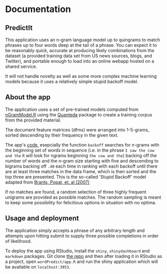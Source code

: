 # Documentation

## PredictIt

This application uses an n-gram language model up to quingrams to match phrases
up to four words deep at the tail of a phrase. You can expect it to be
reasonably quick, accurate at producing likely combinations from the dataset
(a provided training data set from US news sources, blogs, and Twitter),
and portable enough to load into an online webapp hosted on a shared service.

It will not handle novelty as well as some more complex machine learning models
because it uses a relatively simple stupid backoff model.

## About the app

The application uses a set of pre-trained models computed from
[nGramModel.R](https://github.com/bwhicks/coursera_capstone/blob/master/nGramModel.R)
using the [Quanteda](http://docs.quanteda.io/) package to create a training
corpus from the provided material.

The document feature matrices (dfms) were arranged into 1-5-grams, sorted descending by their frequency in the given text.

The app's [code](https://github.com/bwhicks/coursera_capstone/blob/master/wordPredict/app.R), esepcially the function `backoff` searches for n-grams with the beginning set of words in sequence (i.e.
  in the phrase `I saw the cow and the` it will look for ngrams beginning `the cow and the`) backing off the number of words and the n-gram size starting
  with five and descending to bigrams backing off `.40` each time in ranking
  with each backoff until there are at least three matches in the data frame,
  which is then sorted and the top three are presented. This is the so-called
  'Stupid Backoff' model adapted from [Brants, Popat, et. al (2007)](http://citeseerx.ist.psu.edu/viewdoc/summary?doi=10.1.1.324.3653)

  If no matches are found, a random selection of three highly frequent unigrams
  are provided as possible matches. The random sampling is meant to keep some
  possibility for felicitious options in situation with no optima.
  
  
## Usage and deployment

  The application simply accepts a  phrase of any arbitrary length and attempts upon
  hitting submit to supply three possible completions in order of likelihood.

  To deploy the app using RStudio, install the `shiny`, `shinydashboard` and
  `markdown` packages. Git clone [the repo](https://github.com/bwhicks/coursera_capstone.git) and then after loading
  it in RStudio as a project, open `wordPredict/app.R` and run the shiny application which will be available on `localhost:3953`.
